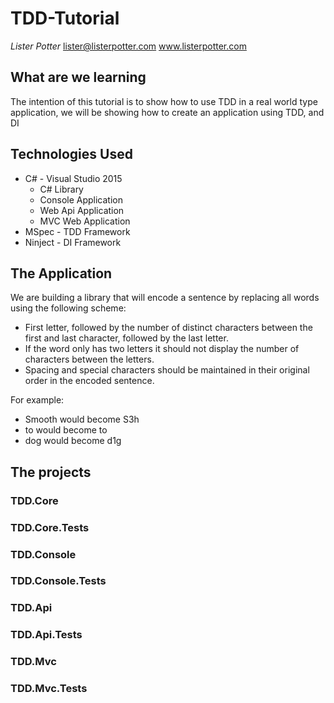 # TDD-Tutorial #
*Lister Potter*
lister@listerpotter.com
www.listerpotter.com

## What are we learning ##
The intention of this tutorial is to show how to use TDD in a real world type application, we will be showing how to create an application using TDD, and DI

## Technologies Used ##
* C# - Visual Studio 2015
	* C# Library
	* Console Application
	* Web Api Application
	* MVC Web Application
* MSpec - TDD Framework
* Ninject - DI Framework


## The Application ##
We are building a library that will encode a sentence by replacing all words using the following scheme:

* First letter, followed by the number of distinct characters between the first and last character, followed by the last letter.
* If the word only has two letters it should not display the number of characters between the letters.
* Spacing and special characters should be maintained in their original order in the encoded sentence. 

For example:
 * Smooth would become S3h
 * to would become to
 * dog would become d1g

## The projects ##
### TDD.Core ###
### TDD.Core.Tests ###
### TDD.Console ###
### TDD.Console.Tests ###
### TDD.Api ###
### TDD.Api.Tests ###
### TDD.Mvc ###
### TDD.Mvc.Tests ###